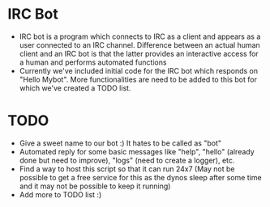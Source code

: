 IRC Bot
=======

* IRC bot is a program which connects to IRC as a client and appears as a user connected to an IRC channel. Difference between an actual human client and an IRC bot is that the latter provides an interactive access for a human and performs automated functions
* Currently we've included initial code for the IRC bot which responds on "Hello Mybot". More functionalities are need to be added to this bot for which we've created a TODO list.

TODO
====

* Give a sweet name to our bot :) It hates to be called as "bot"
* Automated reply for some basic messages like "help", "hello" (already done but need to improve), "logs" (need to create a logger), etc.
* Find a way to host this script so that it can run 24x7 (May not be possible to get a free service for this as the dynos sleep after some time and it may not be possible to keep it running)
* Add more to TODO list :)
